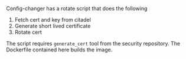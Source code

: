 Config-changer has a rotate script that does the following

1. Fetch cert and key from citadel
1. Generate short lived certificate
1. Rotate cert

The script requires `generate_cert` tool from the security repository.
The Dockerfile contained here builds the image.
